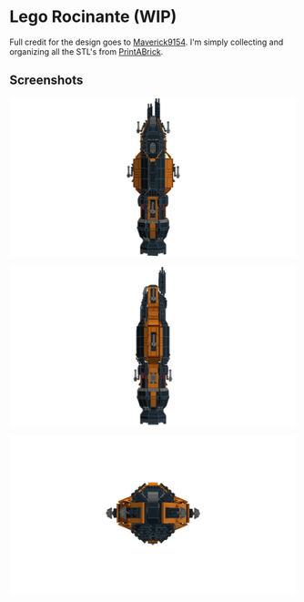 # Lego Rocinante (WIP)

Full credit for the design goes to [Maverick9154](https://www.reddit.com/r/TheExpanse/comments/8sc4as/lego_rocinante_20/). I'm simply collecting and organizing all the STL's from [PrintABrick](https://printabrick.org/).
 
## Screenshots

![Front View](screenshots/front-view.png)

![Side View](screenshots/side-view.png)

![Top View](screenshots/top-view.png)
